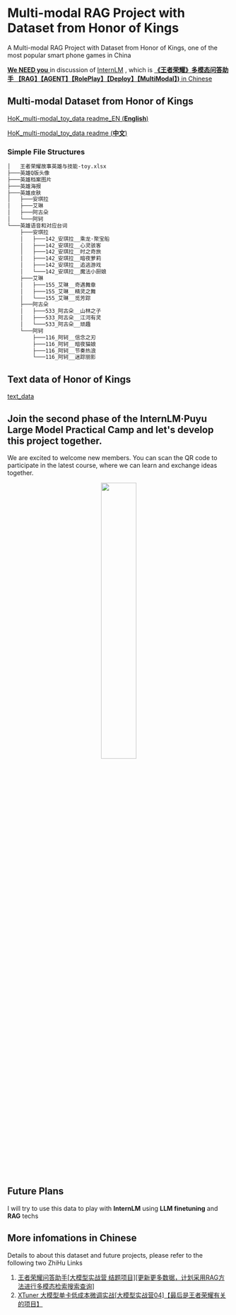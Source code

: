 # Multi-modal RAG Project with Dataset from Honor of Kings

A Multi-modal RAG Project with Dataset from Honor of Kings, one of the most popular smart phone games in China

[**We NEED you** ](https://github.com/InternLM/Tutorial/discussions/594) in discussion of [InternLM](https://github.com/InternLM/InternLM) , which is [**《王者荣耀》多模态问答助手 【RAG】【AGENT】【RolePlay】【Deploy】【MultiModal】)** in Chinese](https://github.com/InternLM/Tutorial/discussions/594)


## Multi-modal Dataset from Honor of Kings

[HoK_multi-modal_toy_data readme_EN (**English**)](./HoK_multi-modal_toy_data/readme_EN.md)

[HoK_multi-modal_toy_data readme (**中文**)](./HoK_multi-modal_toy_data/readme.md)


### Simple File Structures

```bash
│   王者荣耀故事英雄与技能-toy.xlsx
├───英雄Q版头像
├───英雄档案图片
├───英雄海报
├───英雄皮肤
│   ├───安琪拉
│   ├───艾琳
│   ├───阿古朵
│   └───阿轲
└───英雄语音和对应台词
    ├───安琪拉
    │   ├───142_安琪拉__乘龙·聚宝船
    │   ├───142_安琪拉__心灵骇客   
    │   ├───142_安琪拉__时之奇旅
    │   ├───142_安琪拉__暗夜萝莉
    │   ├───142_安琪拉__追逃游戏
    │   └───142_安琪拉__魔法小厨娘
    ├───艾琳
    │   ├───155_艾琳__奇遇舞章
    │   ├───155_艾琳__精灵之舞
    │   └───155_艾琳__觅芳踪
    ├───阿古朵
    │   ├───533_阿古朵__山林之子
    │   ├───533_阿古朵__江河有灵
    │   └───533_阿古朵__顽趣
    └───阿轲
        ├───116_阿轲__信念之刃
        ├───116_阿轲__暗夜猫娘
        ├───116_阿轲__节奏热浪
        └───116_阿轲__迷踪丽影

```

## Text data of Honor of Kings
[text_data](https://github.com/chg0901/Honor_of_Kings_Multi-modal_Dataset/tree/main/text_data)

## Join the second phase of the InternLM·Puyu Large Model Practical Camp and let's develop this project together.

We are excited to welcome new members. You can scan the QR code to participate in the latest course, where we can learn and exchange ideas together.

<div align="center">
<img src="https://github.com/chg0901/Honor_of_Kings_Multi-modal_Dataset/assets/8240984/9f15fa5c-fa4d-4e91-80e9-3419e43df182" width="40%"/>
</div>


## Future Plans

I will try to use this data to play with **InternLM** using **LLM finetuning** and **RAG** techs 

## More infomations in Chinese

Details to about this dataset and future projects, please refer to the following two ZhiHu Links

1. [王者荣耀问答助手[大模型实战营 结题项目][更新更多数据，计划采用RAG方法进行多模态检索搜索查询]](https://zhuanlan.zhihu.com/p/683656455)
2. [XTuner 大模型单卡低成本微调实战[大模型实战营04]【最后是王者荣耀有关的项目】](https://zhuanlan.zhihu.com/p/682241646)
